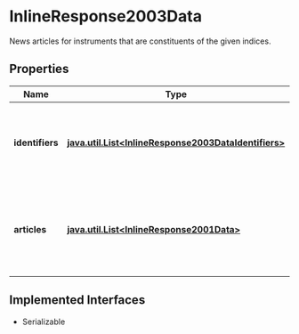 

# InlineResponse2003Data

News articles for instruments that are constituents of the given indices.

## Properties

Name | Type | Description | Notes
------------ | ------------- | ------------- | -------------
**identifiers** | [**java.util.List&lt;InlineResponse2003DataIdentifiers&gt;**](InlineResponse2003DataIdentifiers.md) | List of identifiers that resolve to index notations, and their type. |  [optional]
**articles** | [**java.util.List&lt;InlineResponse2001Data&gt;**](InlineResponse2001Data.md) | News articles that match the filter criteria ordered by descending article time. |  [optional]


## Implemented Interfaces

* Serializable


